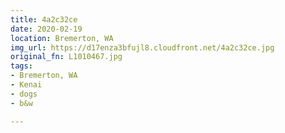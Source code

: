 ```yaml
---
title: 4a2c32ce
date: 2020-02-19
location: Bremerton, WA
img_url: https://d17enza3bfujl8.cloudfront.net/4a2c32ce.jpg
original_fn: L1010467.jpg
tags:
- Bremerton, WA
- Kenai
- dogs
- b&w

---
```

